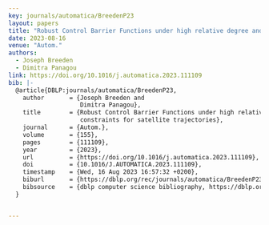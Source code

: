 ```yaml
---
key: journals/automatica/BreedenP23
layout: papers
title: "Robust Control Barrier Functions under high relative degree and input constraints for satellite trajectories."
date: 2023-08-16
venue: "Autom."
authors:
  - Joseph Breeden
  - Dimitra Panagou
link: https://doi.org/10.1016/j.automatica.2023.111109
bib: |-
  @article{DBLP:journals/automatica/BreedenP23,
    author       = {Joseph Breeden and
                    Dimitra Panagou},
    title        = {Robust Control Barrier Functions under high relative degree and input
                    constraints for satellite trajectories},
    journal      = {Autom.},
    volume       = {155},
    pages        = {111109},
    year         = {2023},
    url          = {https://doi.org/10.1016/j.automatica.2023.111109},
    doi          = {10.1016/J.AUTOMATICA.2023.111109},
    timestamp    = {Wed, 16 Aug 2023 16:57:32 +0200},
    biburl       = {https://dblp.org/rec/journals/automatica/BreedenP23.bib},
    bibsource    = {dblp computer science bibliography, https://dblp.org}
  }


---
```

